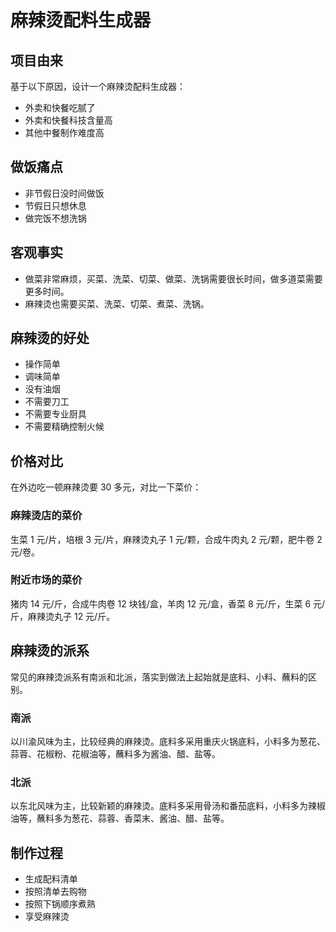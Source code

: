 # 麻辣烫配料生成器

## 项目由来

基于以下原因，设计一个麻辣烫配料生成器：

* 外卖和快餐吃腻了
* 外卖和快餐科技含量高
* 其他中餐制作难度高

## 做饭痛点

* 非节假日没时间做饭
* 节假日只想休息
* 做完饭不想洗锅

## 客观事实

* 做菜非常麻烦，买菜、洗菜、切菜、做菜、洗锅需要很长时间，做多道菜需要更多时间。
* 麻辣烫也需要买菜、洗菜、切菜、煮菜、洗锅。

## 麻辣烫的好处

* 操作简单
* 调味简单
* 没有油烟
* 不需要刀工
* 不需要专业厨具
* 不需要精确控制火候

## 价格对比

在外边吃一顿麻辣烫要 30 多元，对比一下菜价：

### 麻辣烫店的菜价

生菜 1 元/片，培根 3 元/片，麻辣烫丸子 1 元/颗，合成牛肉丸 2 元/颗，肥牛卷 2元/卷。

### 附近市场的菜价

猪肉 14 元/斤，合成牛肉卷 12 块钱/盒，羊肉 12 元/盒，香菜 8 元/斤，生菜 6 元/斤，麻辣烫丸子 12 元/斤。

## 麻辣烫的派系

常见的麻辣烫派系有南派和北派，落实到做法上起始就是底料、小料、蘸料的区别。

### 南派

以川渝风味为主，比较经典的麻辣烫。底料多采用重庆火锅底料，小料多为葱花、蒜蓉、花椒粉、花椒油等，蘸料多为酱油、醋、盐等。

### 北派

以东北风味为主，比较新颖的麻辣烫。底料多采用骨汤和番茄底料，小料多为辣椒油等，蘸料多为葱花、蒜蓉、香菜末、酱油、醋、盐等。

## 制作过程

* 生成配料清单
* 按照清单去购物
* 按照下锅顺序煮熟
* 享受麻辣烫
